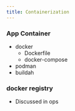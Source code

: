```yaml
---
title: Containerization
---
```


### App Container

- docker
  - Dockerfile
  - docker-compose
- podman
- buildah

### docker registry

- Discussed in ops

